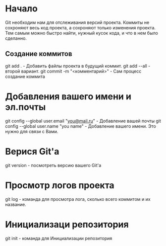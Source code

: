 # Начало
Git необходим нам для отслеживания версий проекта.
Коммиты не сохроняют весь код проекта, а сохроняют только изменения проекта. Тем самым можно быстро найти, нужный кусок кода, и что в нем было сделанно.
## Создание коммитов
git add . - Добавить файлы проекта в будущий коммит.
git add --all - второй вариант.
git commit -m "<комментарий>" - Сам процесс создание коммита
# Добавления вашего имени и эл.почты
git config --global user.email "you@mail.ru" - Добавление вашей почты
git config --global user.name "you name" - Добавление вашего имени. Это нужно для связи с Вами.
# Верися Git'a
git version - посмотреть версию вашего Git'a
# Просмотр логов проекта
git log - команда для просмотра лога, сколько всего коммитом и их название.
# Инициализаци репозитория
git init - команда для Инициализации репозитория